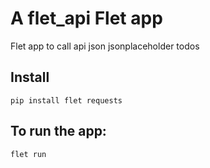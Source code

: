 # A flet_api Flet app

Flet app to call api json jsonplaceholder todos

## Install

```
pip install flet requests
```

## To run the app:

```
flet run 
```
